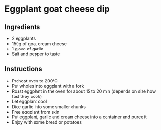 # Eggplant goat cheese dip

## Ingredients

- 2 eggplants
- 150g of goat cream cheese
- 1 glove of garlic
- Salt and pepper to taste


## Instructions

- Preheat oven to 200°C
- Put wholes into eggplant with a fork
- Roast eggplant in the oven for about 15 to 20 min (depends on size how fast they cook)
- Let eggplant cool
- Dice garlic into some smaller chunks
- Free eggplant from skin
- Put eggplant, garlic and cream cheese into a container and puree it
- Enjoy with some bread or potatoes
